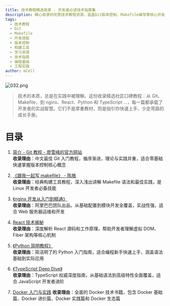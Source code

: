 ```yaml
---
title: 技术教程精选收录 - 开发者必读技术指南集
description: 精心收录的优质技术教程资源，涵盖Git版本控制、Makefile编写等核心开发技能。帮助开发者系统学习和掌握关键技术，提升工程实践能力的实用指南集合。
tags:
  - 技术教程
  - Git
  - Makefile
  - 开发技能
  - 版本控制
  - 构建工具
  - 学习资源
  - 技术指南
  - 编程基础
  - 工程实践
author: mCell
---
```


![032.png](https://stack-mcell.tos-cn-shanghai.volces.com/032.png)

> 技术的本质，总是在实践中被理解。这份收录精选社区口碑教程：从 Git、Makefile，到 nginx、React、Python 和 TypeScript ...，每一篇都承载了开发者的实战智慧。它们不是厚重教材，而是指引你快速上手、少走弯路的成长手册。

# 目录

1. [简介 - Git 教程 - 廖雪峰的官方网站](https://liaoxuefeng.com/books/git/introduction/index.html)  
   **收录理由**：中文最佳 Git 入门教程，循序渐进，理论与实践并重，适合零基础快速掌握版本控制核心概念

2. [《跟我一起写 makefile》 - 陈皓](https://scc.ustc.edu.cn/_upload/article/files/7d/f9/033cd3b84a9d8a16b2b2eb9987e6/W020150417520333830657.pdf)  
   **收录理由**：经典构建工具教程，深入浅出讲解 Makefile 语法和最佳实践，是 Linux 开发者必备技能

3. [《nginx 开发从入门到精通》](https://tengine.taobao.org/book/index.html)  
   **收录理由**：阿里巴巴团队出品，从基础配置到模块开发全覆盖，实战性强，适合 Web 服务器运维和开发

4. [React 技术揭秘](https://react.iamkasong.com/#%E5%AF%BC%E5%AD%A6%E8%A7%86%E9%A2%91)  
   **收录理由**：深度解析 React 源码和工作原理，帮助开发者理解虚拟 DOM、Fiber 架构等核心机制

5. [《Python 简明教程》](https://learnku.com/docs/byte-of-python/2018)  
   **收录理由**：简洁明了的 Python 入门指南，适合编程新手快速上手，涵盖语法基础到实际应用

6. [《TypeScript Deep Dive》](https://basarat.gitbook.io/typescript/index.html)  
   **收录理由**：TypeScript 权威深度指南，从基础语法到高级特性全面覆盖，适合 JavaScript 开发者进阶

7. [Docker 入门与实践](https://hujb2000.gitbooks.io/docker-flow-evolution/content/cn//index.html)
   **收录理由**：全面的 Docker 技术书籍，包含 Docker 基础篇、Docker 进价篇、Docker 实践篇和 Docker 生态篇
